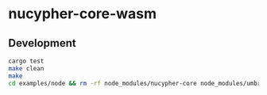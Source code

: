 # nucypher-core-wasm

## Development

```bash
cargo test
make clean 
make 
cd examples/node && rm -rf node_modules/nucypher-core node_modules/umbral-pre && yarn install --check-files && yarn test
```